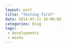 ```yaml
---
layout: post
title: "Testing first"
date: 2014-03-11 18:00:00
categories: blog
tags:
 - developments
 - mocha
---
```



